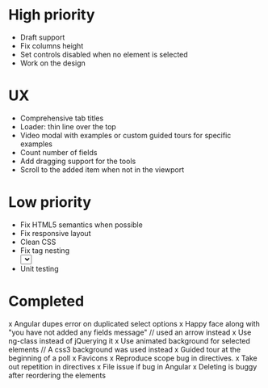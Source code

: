 High priority
===================
- Draft support
- Fix columns height
- Set controls disabled when no element is selected
- Work on the design

UX
========
- Comprehensive tab titles
- Loader: thin line over the top
- Video modal with examples or custom guided tours for specific examples
- Count number of fields
- Add dragging support for the tools
- Scroll to the added item when not in the viewport

Low priority
==================
- Fix HTML5 semantics when possible 
- Fix responsive layout
- Clean CSS
- Fix tag nesting <div> <element> <select> for fields
- Unit testing

Completed
=========
x Angular dupes error on duplicated select options 
x Happy face along with "you have not added any fields message"
// used an arrow instead
x Use ng-class instead of jQuerying it
x Use animated background for selected elements
// A css3 background was used instead
x Guided tour at the beginning of a poll
x Favicons
x Reproduce scope bug in directives. 
  x Take out repetition in directives
  x File issue if bug in Angular
x Deleting is buggy after reordering the elements
